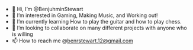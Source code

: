 - 👋 Hi, I’m @BenjuhminStewart
- 👀 I’m interested in Gaming, Making Music, and Working out!
- 🌱 I’m currently learning How to play the guitar and how to play chess.
- 💞️ I’m looking to collaborate on many different projects with anyone who is willing
- 📫 How to reach me @benrstewart.12@gmail.com

<!---
BenjuhminStewart/BenjuhminStewart is a ✨ special ✨ repository because its `README.md` (this file) appears on your GitHub profile.
You can click the Preview link to take a look at your changes.
--->
